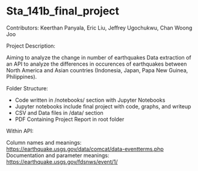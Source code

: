 # Sta_141b_final_project

Contributors: Keerthan Panyala, Eric Liu, Jeffrey Ugochukwu, Chan Woong Joo

Project Description:

Aiming to analyze the change in number of earthquakes 
Data extraction of an API to analyze the differences in occurences of earthquakes between North America and Asian countries (Indonesia, Japan, Papa New Guinea, Philippines). 

Folder Structure:

- Code written in /notebooks/ section with Jupyter Notebooks
- Jupyter notebooks include final project with code, graphs, and writeup
- CSV and Data files in /data/ section 
- PDF Containing Project Report in root folder

Within API:

Column names and meanings: https://earthquake.usgs.gov/data/comcat/data-eventterms.php
Documentation and parameter meanings: https://earthquake.usgs.gov/fdsnws/event/1/
